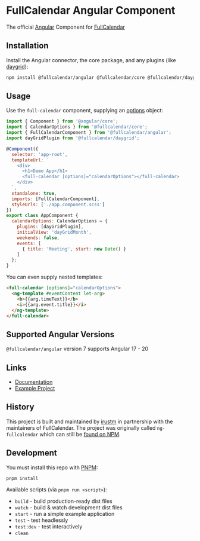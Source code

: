 
# FullCalendar Angular Component

The official [Angular](https://angular.io/) Component for [FullCalendar](https://fullcalendar.io)

## Installation

Install the Angular connector, the core package, and any plugins (like [daygrid](https://fullcalendar.io/docs/month-view)):

```sh
npm install @fullcalendar/angular @fullcalendar/core @fullcalendar/daygrid
```

## Usage

Use the `full-calendar` component, supplying an [options](https://fullcalendar.io/docs#toc) object:

```js
import { Component } from '@angular/core';
import { CalendarOptions } from '@fullcalendar/core';
import { FullCalendarComponent } from '@fullcalendar/angular';
import dayGridPlugin from '@fullcalendar/daygrid';

@Component({
  selector: 'app-root',
  templateUrl: `
    <div>
      <h1>Demo App</h1>
      <full-calendar [options]="calendarOptions"></full-calendar>
    </div>
  `,
  standalone: true,
  imports: [FullCalendarComponent],
  styleUrls: ['./app.component.scss']
})
export class AppComponent {
  calendarOptions: CalendarOptions = {
    plugins: [dayGridPlugin],
    initialView: 'dayGridMonth',
    weekends: false,
    events: [
      { title: 'Meeting', start: new Date() }
    ]
  };
}
```

You can even supply nested templates:

```html
<full-calendar [options]="calendarOptions">
  <ng-template #eventContent let-arg>
    <b>{{arg.timeText}}</b>
    <i>{{arg.event.title}}</i>
  </ng-template>
</full-calendar>
```

## Supported Angular Versions

`@fullcalendar/angular` version 7 supports Angular 17 - 20

## Links

- [Documentation](https://fullcalendar.io/docs/angular)
- [Example Project](https://github.com/fullcalendar/fullcalendar-examples/tree/main/angular15)

## History

This project is built and maintained by [irustm](https://github.com/irustm) in partnership with the maintainers of FullCalendar. The project was originally called `ng-fullcalendar` which can still be [found on NPM](https://www.npmjs.com/package/ng-fullcalendar).

## Development

You must install this repo with [PNPM](https://pnpm.io/):

```
pnpm install
```

Available scripts (via `pnpm run <script>`):

- `build` - build production-ready dist files
- `watch` - build & watch development dist files
- `start` - run a simple example application
- `test` - test headlessly
- `test:dev` - test interactively
- `clean`
